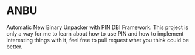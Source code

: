 # ANBU
Automatic New Binary Unpacker with PIN DBI Framework. This project is only a way for me to learn about how to use PIN and how to implement interesting things with it, feel free to pull request what you think could be better.
